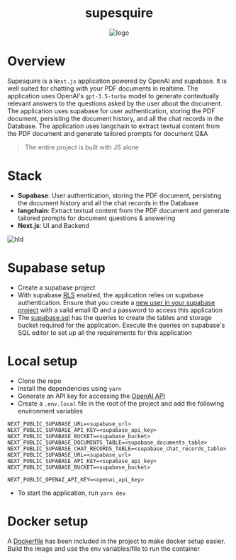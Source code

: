 <h1 align="center">
supesquire
</h1>

<div align="center">
<p align="center">
<img src="https://github.com/neel1996/supesquire/assets/47709856/2b97f1e7-6ec1-41e1-b3af-d73e1c48b4b4" alt="logo" style="text-align:center;" />
</p>
</div>

# Overview

Supesquire is a `Next.js` application powered by OpenAI and supabase. It is well suited for chatting with your PDF documents in realtime. The application uses OpenAI's `gpt-3.5-turbo` model to generate contextually relevant answers to the questions asked by the user about the document. The application uses supabase for user authentication, storing the PDF document, persisting the document history, and all the chat records in the Database. The application uses langchain to extract textual content from the PDF document and generate tailored prompts for document Q&A

> The entire project is built with JS alone

# Stack

- **Supabase**: User authentication, storing the PDF document, persisting the document history and all the chat records in the Database
- **langchain**: Extract textual content from the PDF document and generate tailored prompts for document questions & answering
- **Next.js**: UI and Backend

![hld](https://github.com/neel1996/supesquire/assets/47709856/d799e2df-365d-43ce-a069-dab74052a615)


# Supabase setup

- Create a supabase project
- With supabase [RLS](https://supabase.com/docs/guides/auth/row-level-security) enabled, the application relies on supabase authentication. Ensure that you create a [new user in your supabase project](https://supabase.com/docs/guides/auth) with a valid email ID and a password to access this application
- The [supabase.sql](supabase.sql) has the queries to create the tables and storage bucket required for the application. Execute the queries on supabase's SQL editor to set up all the requirements for this application

# Local setup

- Clone the repo
- Install the dependencies using `yarn`
- Generate an API key for accessing the [OpenAI API](https://platform.openai.com/account/api-keys)
- Create a `.env.local` file in the root of the project and add the following environment variables

```
NEXT_PUBLIC_SUPABASE_URL=<supabase_url>
NEXT_PUBLIC_SUPABASE_API_KEY=<supabase_api_key>
NEXT_PUBLIC_SUPABASE_BUCKET=<supabase_bucket>
NEXT_PUBLIC_SUPABASE_DOCUMENTS_TABLE=<supabase_documents_table>
NEXT_PUBLIC_SUPABASE_CHAT_RECORDS_TABLE=<supabase_chat_records_table>
NEXT_PUBLIC_SUPABASE_URL=<supabase_url>
NEXT_PUBLIC_SUPABASE_API_KEY=<supabase_api_key>
NEXT_PUBLIC_SUPABASE_BUCKET=<supabase_bucket>

NEXT_PUBLIC_OPENAI_API_KEY=<openai_api_key>
```

- To start the application, run `yarn dev`

# Docker setup

A [Dockerfile](Dockerfile) has been included in the project to make docker setup easier. Build the image and use the env variables/file to run the container

